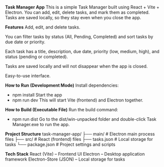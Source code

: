 **Task Manager App**
This is a simple Task Manager built using React + Vite + Electron.
You can add, edit, delete tasks, and mark them as completed. Tasks are saved locally, so they stay even when you close the app.

**Features**
Add, edit, and delete tasks.

You can filter tasks by status (All, Pending, Completed) and sort tasks by due date or priority.

Each task has a title, description, due date, priority (low, medium, high), and status (pending or completed).

Tasks are saved locally and will not disappear when the app is closed.

Easy-to-use interface.

**How to Run (Development Mode)**
Install dependencies:
- npm install
Start the app 
- npm run dev 
This will start Vite (frontend) and Electron together.

**How to Build (Executable File)**
Run the build command:
- npm run dist 
Go to the dist/win-unpacked folder and double-click Task Manager.exe to run the app.

**Project Structure**
task-manager-app/
 ├── main/        # Electron main process files
 ├── src/         # React (frontend) files
 ├── tasks.json   # Local storage for tasks
 └── package.json # Project settings and scripts

**Tech Stack**
React (Vite) – Frontend UI
Electron – Desktop application framework
Electron-Store (JSON) – Local storage for tasks

